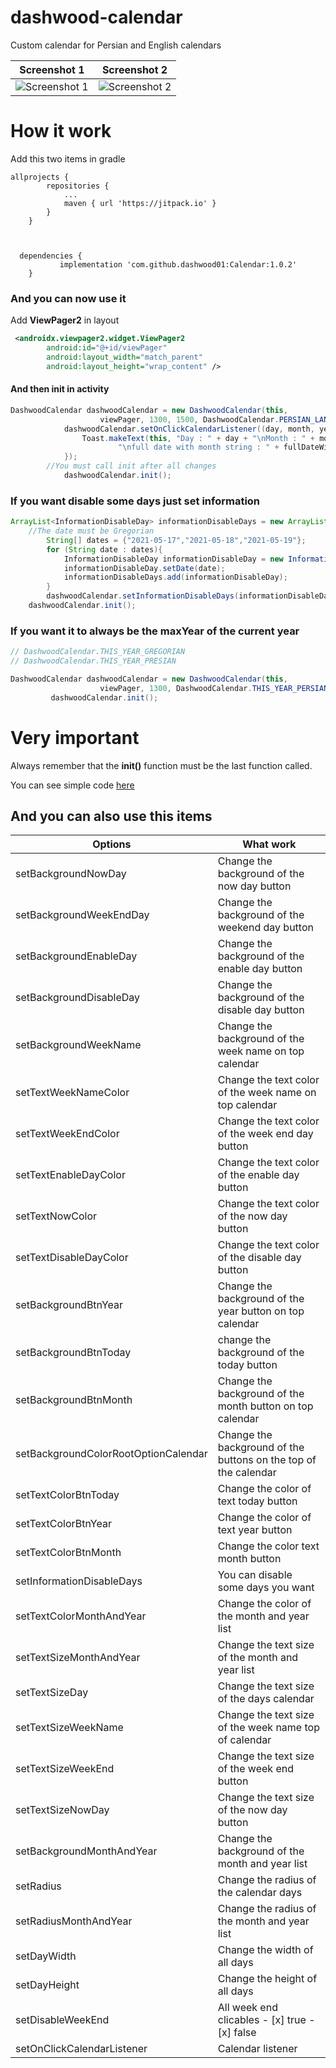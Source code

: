 
# dashwood-calendar
Custom calendar for Persian and English calendars

Screenshot 1 | Screenshot 2
------------ | -------------
![Screenshot 1](/images/persian_calendar.gif) | ![Screenshot 2](/images/gregorian_calendar.gif)

# How it work

Add this two items in gradle

```
allprojects {
		repositories {
			...
			maven { url 'https://jitpack.io' }
		}
	}
	
	
  
  dependencies {
		   implementation 'com.github.dashwood01:Calendar:1.0.2'
	}
  ```

### And you can now use it

Add **ViewPager2** in layout

```xml
 <androidx.viewpager2.widget.ViewPager2
        android:id="@+id/viewPager"
        android:layout_width="match_parent"
        android:layout_height="wrap_content" />
```

#### And then init in activity

```java
DashwoodCalendar dashwoodCalendar = new DashwoodCalendar(this,
                    viewPager, 1300, 1500, DashwoodCalendar.PERSIAN_LANGUAGE);
            dashwoodCalendar.setOnClickCalendarListener((day, month, year, monthName, dayOfWeek, dayOfWeekNumber, fullDateWithMonthString, fullDate, gregorianDate) -> {
                Toast.makeText(this, "Day : " + day + "\nMonth : " + month + "\nyear : " + year + "\nmonthName : " + monthName + "\nday of week : " + dayOfWeek + "\nday of week number : " + dayOfWeekNumber +
                        "\nfull date with month string : " + fullDateWithMonthString + "\nfull date : " + fullDate + "\ngregorian date : " + gregorianDate, Toast.LENGTH_LONG).show();
            });
	    //You must call init after all changes
            dashwoodCalendar.init();
```

### If you want disable some days just set information

```java
ArrayList<InformationDisableDay> informationDisableDays = new ArrayList<>();
	//The date must be Gregorian
        String[] dates = {"2021-05-17","2021-05-18","2021-05-19"};
        for (String date : dates){
            InformationDisableDay informationDisableDay = new InformationDisableDay();
            informationDisableDay.setDate(date);
            informationDisableDays.add(informationDisableDay);
        }
        dashwoodCalendar.setInformationDisableDays(informationDisableDays);
	dashwoodCalendar.init();
```

### If you want it to always be the maxYear of the current year

```java
// DashwoodCalendar.THIS_YEAR_GREGORIAN
// DashwoodCalendar.THIS_YEAR_PRESIAN

DashwoodCalendar dashwoodCalendar = new DashwoodCalendar(this,
                    viewPager, 1300, DashwoodCalendar.THIS_YEAR_PERSIAN, DashwoodCalendar.PERSIAN_LANGUAGE);
		 dashwoodCalendar.init();
```



# Very important

Always remember that the **init()** function must be the last function called.

You can see simple code [here](https://github.com/dashwood01/Calendar/tree/master/app/src/main/java/com/dashwood/calendar)





## And you can also use this items

Options | What work
------------ | -------------
setBackgroundNowDay | Change the background of the now day button
setBackgroundWeekEndDay | Change the background of the weekend day button
setBackgroundEnableDay | Change the background of the enable day button
setBackgroundDisableDay | Change the background of the disable day button
setBackgroundWeekName | Change the background of the week name on top calendar
setTextWeekNameColor | Change the text color of the week name on top calendar
setTextWeekEndColor | Change the text color of the week end day button
setTextEnableDayColor | Change the text color of the enable day button
setTextNowColor | Change the text color of the now day button
setTextDisableDayColor | Change the text color of the disable day button
setBackgroundBtnYear | Change the background of the year button on top calendar
setBackgroundBtnToday | change the background of the today button
setBackgroundBtnMonth | Change the background of the month button on top calendar
setBackgroundColorRootOptionCalendar | Change the background of the buttons on the top of the calendar
setTextColorBtnToday | Change the color of text today button
setTextColorBtnYear | Change the color of text year button
setTextColorBtnMonth | Change the color text month button
setInformationDisableDays | You can disable some days you want
setTextColorMonthAndYear | Change the color of the month and year list
setTextSizeMonthAndYear | Change the text size of the month and year list
setTextSizeDay | Change the text size of the days calendar
setTextSizeWeekName | Change the text size of the week name top of calendar
setTextSizeWeekEnd | Change the text size of the week end button
setTextSizeNowDay | Change the text size of the now day button
setBackgroundMonthAndYear | Change the background of the month and year list
setRadius | Change the radius of the calendar days
setRadiusMonthAndYear | Change the radius of the month and year list
setDayWidth | Change the width of all days
setDayHeight | Change the height of all days
setDisableWeekEnd | All week end clicables - [x] true - [x] false
setOnClickCalendarListener | Calendar listener
